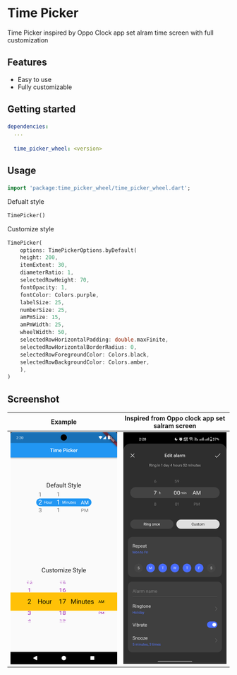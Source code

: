 # Time Picker

Time Picker inspired by Oppo Clock app set alram time screen with full customization

## Features

* Easy to use
* Fully customizable

## Getting started

```yaml
dependencies:
  ...

  time_picker_wheel: <version>

```

## Usage

```dart
import 'package:time_picker_wheel/time_picker_wheel.dart';
```

Defualt style

```dart
TimePicker()
```

Customize style

```dart
TimePicker(
    options: TimePickerOptions.byDefault(
    height: 200,
    itemExtent: 30,
    diameterRatio: 1,
    selectedRowHeight: 70,
    fontOpacity: 1,
    fontColor: Colors.purple,
    labelSize: 25,
    numberSize: 25,
    amPmSize: 15,
    amPmWidth: 25,
    wheelWidth: 50,
    selectedRowHorizontalPadding: double.maxFinite,
    selectedRowHorizontalBorderRadius: 0,
    selectedRowForegroundColor: Colors.black,
    selectedRowBackgroundColor: Colors.amber,
    ),
)
```

## Screenshot

Example                             |  Inspired from Oppo clock app set salram screen
:----------------------------------:|:------------------------------------------------------------:
![example](screenshots/example.png) | ![oppo_clock_set_alarm](screenshots/oppo_clock_set_alarm.jpg)
